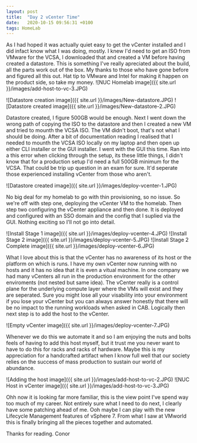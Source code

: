 ```yaml
---
layout: post
title:  "Day 2 vCenter Time"
date:   2020-10-15 09:56:31 +0100
tags: HomeLab
---
```


As I had hoped it was actually quiet easy to get the vCenter installed and I did infact know what I was doing, mostly. I knew I'd need to get an ISO from VMware for the VCSA, I downloaded that and created a VM before having created a datastore. This is something I've really apreciated about the build, all the parts work out of the box. My thanks to those who have gone before and figured all this out. Hat tip to VMware and Intel for making it happen on the product side, so take my money.
![NUC Homelab image]({{ site.url }}/images/add-host-to-vc-3.JPG)

![Datastore creation image]({{ site.url }}/images/New-datastore.JPG)
![Datastore created image]({{ site.url }}/images/New-datastore-2.JPG)

Datastore created, I figure 500GB would be enough. Next I went down the wrong path of copying the ISO to the datastore and then I created a new VM and tried to mounth the VCSA ISO. The VM didn't boot, that's not what I should be doing. After a bit of documentation reading I realised that I needed to mounth the VCSA ISO locally on my laptop and then open up either CLI installer or the GUI installer. I went with the GUI this time. Ran into a this error when clicking through the setup, its these little things, I didn't know that for a production setup I'd need a full 500GB minimum for the VCSA. That could be trip up question in an exam for sure. It'd seperate those experienced installing vCenter from those who aren't.

![Datastore created image]({{ site.url }}/images/deploy-vcenter-1.JPG)

No big deal for my homelab to go with thin provisioning, so no issue. So we're off with step one, deploying the vCenter VM to the homelab. Then step two configuring the vCenter appliance and then done. It is deployed and configured with an SSO domain and the config that I suplied via the GUI. Nothing exciting so I'll not go into detail.

![Install Stage 1 image]({{ site.url }}/images/deploy-vcenter-4.JPG)
![Install Stage 2 image]({{ site.url }}/images/deploy-vcenter-5.JPG)
![Install Stage 2 Complete image]({{ site.url }}/images/deploy-vcenter-6.JPG)

What I love about this is that the vCenter has no awareness of its host or the platform on which is runs. I have my own vCenter now running with no hosts and it has no idea that it is even a vitual machine. In one company we had many vCenters all run in the production environment for the other enviroments (not nested but same idea). The vCenter really is a control plane for the underlying compute layer where the VMs will exist and they are seperated. Sure you might lose all your visability into your environment if you lose your vCenter but you can always answer honestly that there will be no impact to the running workloads when asked in CAB. Logically then next step is to add the host to the vCenter.

![Empty vCenter image]({{ site.url }}/images/deploy-vcenter-7.JPG)

Whenever we do this we automate it and so I am enjoying the nuts and bolts feels of having to add this host myself, but it trust me you never want to have to do this for racks and racks of hardware. Maybe this is my appreciation for a handcrafted artifact when I know full well that our society relies on the success of mass production to sustain our world of abundance.

![Adding the host image]({{ site.url }}/images/add-host-to-vc-2.JPG)
![NUC Host in vCenter image]({{ site.url }}/images/add-host-to-vc-3.JPG)

Ohh now it is looking far more familiar, this is the view point I've spend way too much of my career. Not entirely sure what I need to do next, I clearly have some patching ahead of me. Ooh maybe I can play with the new Lifecycle Management features of vSphere 7. From what I saw at VMworld this is finally bringing all the pieces together and automated.

Thanks for reading.
Conor
